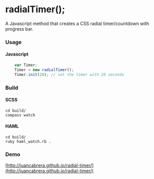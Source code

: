 radialTimer();
=============
A Javascript method that creates a CSS radial timer/countdown with progress bar.

### Usage
#### Javascript
```javascript
	var Timer;
	Timer = new radialTimer();
	Timer.init(20); // set the timer with 20 seconds
```
### Build
#### SCSS
```
cd build/
compass watch
```
#### HAML
```
cd build/
ruby haml_watch.rb .
```
### Demo
[http://juancabrera.github.io/radial-timer/](http://juancabrera.github.io/radial-timer/)